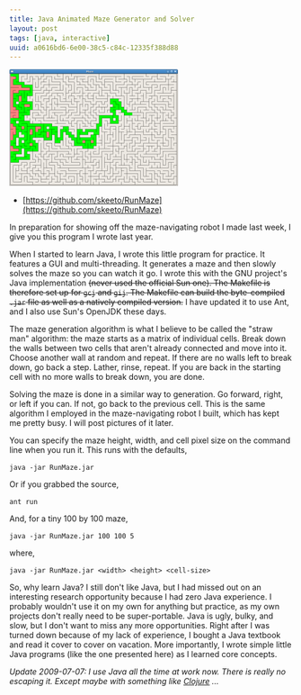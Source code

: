 ```yaml
---
title: Java Animated Maze Generator and Solver
layout: post
tags: [java, interactive]
uuid: a0616bd6-6e00-38c5-c84c-12335f388d88
---
```


![](/img/screenshot/maze-thumb.png)

* [https://github.com/skeeto/RunMaze](https://github.com/skeeto/RunMaze)

In preparation for showing off the maze-navigating robot I made last
week, I give you this program I wrote last year.

When I started to learn Java, I wrote this little program for
practice. It features a GUI and multi-threading. It generates a maze
and then slowly solves the maze so you can watch it go. I wrote this
with the GNU project's Java implementation <span
style="text-decoration: line-through;">(never used the official Sun
one). The Makefile is therefore set up for <code>gcj</code> and
<code>gij</code>. The Makefile can build the byte-compiled
<code>.jar</code> file as well as a natively compiled version.</span>
I have updated it to use Ant, and I also use Sun's OpenJDK these days.

The maze generation algorithm is what I believe to be called the
"straw man" algorithm: the maze starts as a matrix of individual
cells. Break down the walls between two cells that aren't already
connected and move into it. Choose another wall at random and
repeat. If there are no walls left to break down, go back a
step. Lather, rinse, repeat. If you are back in the starting cell with
no more walls to break down, you are done.

Solving the maze is done in a similar way to generation. Go forward,
right, or left if you can. If not, go back to the previous cell. This
is the same algorithm I employed in the maze-navigating robot I built,
which has kept me pretty busy. I will post pictures of it later.

You can specify the maze height, width, and cell pixel size on the
command line when you run it. This runs with the defaults,

    java -jar RunMaze.jar

Or if you grabbed the source,

    ant run

And, for a tiny 100 by 100 maze,

    java -jar RunMaze.jar 100 100 5

where,

    java -jar RunMaze.jar <width> <height> <cell-size>

So, why learn Java? I still don't like Java, but I had missed out on
an interesting research opportunity because I had zero Java
experience. I probably wouldn't use it on my own for anything but
practice, as my own projects don't really need to be super-portable.
Java is ugly, bulky, and slow, but I don't want to miss any more
opportunities. Right after I was turned down because of my lack of
experience, I bought a Java textbook and read it cover to cover on
vacation. More importantly, I wrote simple little Java programs (like
the one presented here) as I learned core concepts.

*Update 2009-07-07: I use Java all the time at work now. There is
really no escaping it. Except maybe with something like
[Clojure](http://clojure.org/) ...*
